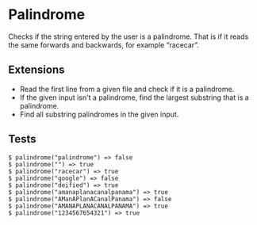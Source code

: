 # Palindrome

Checks if the string entered by the user is a palindrome. That is if it reads the same forwards and backwards, for example “racecar”.

## Extensions

- Read the first line from a given file and check if it is a palindrome.
- If the given input isn't a palindrome, find the largest substring that is
  a palindrome.
- Find all substring palindromes in the given input.

## Tests

    $ palindrome("palindrome") => false
    $ palindrome("") => true
    $ palindrome("racecar") => true
    $ palindrome("google") => false
    $ palindrome("deified") => true
    $ palindrome("amanaplanacanalpanama") => true
    $ palindrome("AManAPlanACanalPanama") => false
    $ palindrome("AMANAPLANACANALPANAMA") => true
    $ palindrome("1234567654321") => true
